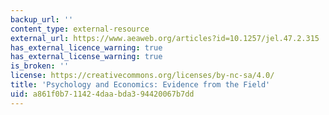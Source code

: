 ```yaml
---
backup_url: ''
content_type: external-resource
external_url: https://www.aeaweb.org/articles?id=10.1257/jel.47.2.315
has_external_licence_warning: true
has_external_license_warning: true
is_broken: ''
license: https://creativecommons.org/licenses/by-nc-sa/4.0/
title: 'Psychology and Economics: Evidence from the Field'
uid: a861f0b7-1142-4daa-bda3-94420067b7dd
---
```

